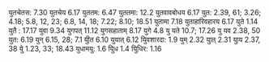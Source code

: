 युतचेतस: 7.30 युतचेय 6.17 युततम: 6.47 युततमा: 12.2 युतवावबोधय 6.17 युत: 2.39, 61; 3.26; 4.18; 5.8, 12, 23; 6.8, 14, 18; 7.22; 8.10; 18.51 युतामा 7.18 युताहारिवहारय 6.17 युते 1.14 युतै : 17.17 युवा 9.34 युगपत् 11.12 युगसहाताम् 8.17 युगे 4.8 यु यते 10.7; 17.26 यु यव 2.38, 50 युत: 6.19 युन् 6.15, 28; 7.1 युीत 6.10 युयात् 6.12 युिवशारदा: 1.9 युम् 2.32 युात् 2.31 युाय 2.37, 38 युे 1.23, 33; 18.43 युधामयु: 1.6 युिध 1.4 युिधिर: 1.16